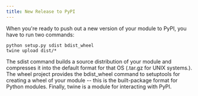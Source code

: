 ```yaml
---
title: New Release to PyPI
---
```


When you're ready to push out a new version of your module to PyPI, you have to run two commands:

    python setup.py sdist bdist_wheel
    twine upload dist/*

The sdist command builds a source distribution of your module and compresses it into the default format for that OS (.tar.gz for UNIX systems.).  The wheel project provides the bdist_wheel command to setuptools for creating a wheel of your module -- this is the built-package format for Python modules.  Finally, twine is a module for interacting with PyPI.
